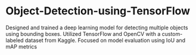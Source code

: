 # Object-Detection-using-TensorFlow
Designed and trained a deep learning model for detecting multiple objects using bounding boxes. Utilized TensorFlow and OpenCV with a custom-labeled dataset from Kaggle. Focused on model evaluation using IoU and mAP metrics
